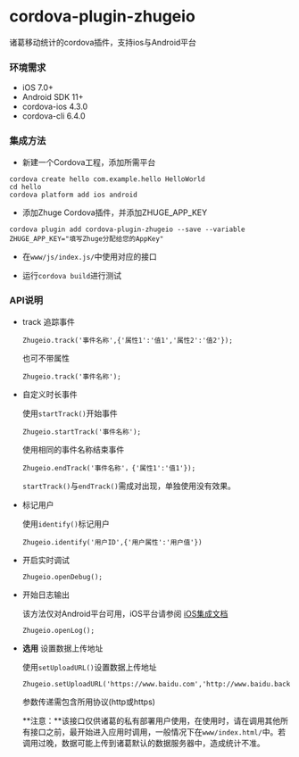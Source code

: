 # cordova-plugin-zhugeio

诸葛移动统计的cordova插件，支持ios与Android平台

### 环境需求
* iOS 7.0+
* Android SDK 11+
* cordova-ios 4.3.0
* cordova-cli 6.4.0

### 集成方法

* 新建一个Cordova工程，添加所需平台

```
cordova create hello com.example.hello HelloWorld
cd hello
cordova platform add ios android

```

* 添加Zhuge Cordova插件，并添加ZHUGE_APP_KEY

```
cordova plugin add cordova-plugin-zhugeio --save --variable ZHUGE_APP_KEY="填写Zhuge分配给您的AppKey"

```

* 在```www/js/index.js/```中使用对应的接口

* 运行```cordova build```进行测试

### API说明

* track 追踪事件

	```
	Zhugeio.track('事件名称',{'属性1':'值1','属性2':'值2'});
	
	```
	
	也可不带属性
	
	```
	Zhugeio.track('事件名称');
	```

* 自定义时长事件 

    使用```startTrack()```开始事件

    ```
    Zhugeio.startTrack('事件名称');
 
    ```

    使用相同的事件名称结束事件

    ```
    Zhugeio.endTrack('事件名称'，{'属性1':'值1'});

    ```
    
    ```startTrack()```与```endTrack()```需成对出现，单独使用没有效果。
    
* 标记用户

    使用```identify()```标记用户
    
    ```
    Zhugeio.identify('用户ID',{'用户属性':'用户值'})
    
    ```

* 开启实时调试

    ```
    Zhugeio.openDebug();

    ```
    
* 开始日志输出
   
    该方法仅对Android平台可用，iOS平台请参阅 [iOS集成文档](http://docs.zhugeio.com/dev/iOS.html)

    ```
    Zhugeio.openLog();
    
    ```

* **选用**  设置数据上传地址

    使用```setUploadURL()```设置数据上传地址
  
    ```
    Zhugeio.setUploadURL('https://www.baidu.com','http://www.baidu.backup.com')
  
    ```
    
    参数传递需包含所用协议(http或https)
  
    **注意：**该接口仅供诸葛的私有部署用户使用，在使用时，请在调用其他所有接口之前，最开始进入应用时调用，一般情况下在```www/index.html/```中。若调用过晚，数据可能上传到诸葛默认的数据服务器中，造成统计不准。


